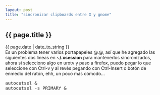 ```yaml
---
layout: post
title: "sincronizar clipboards entre X y gnome"
---
```


<h2>{{ page.title }}</h2>

<div class="publish_date">{{ page.date | date_to_string }}</div>

<div class="p">Es un problema tener varios portapapeles @.@, así que he agregado las siguientes dos líneas en <strong>~/.xsession</strong> para mantenerlos sincronizados, ahora si selecciono algo en urxtv y paso a firefox, puedo pegar lo que seleccione con Ctrl-v y al revés pegando con Ctrl-Insert o botón de enmedio del ratón, ehh, un poco más cómodo...
</div>

<pre class="sh_sh">
autocutsel &
autocutsel -s PRIMARY &
</pre>
